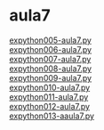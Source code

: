 # aula7 
<a href='https://gabrielryanft.github.io/learning/cursoemvideo/python/exerciciospython/aula7/expython005-aula7.py' target='_blank' rel='next'>expython005-aula7.py</a><br/>
<a href='https://gabrielryanft.github.io/learning/cursoemvideo/python/exerciciospython/aula7/expython006-aula7.py' target='_blank' rel='next'>expython006-aula7.py</a><br/>
<a href='https://gabrielryanft.github.io/learning/cursoemvideo/python/exerciciospython/aula7/expython007-aula7.py' target='_blank' rel='next'>expython007-aula7.py</a><br/>
<a href='https://gabrielryanft.github.io/learning/cursoemvideo/python/exerciciospython/aula7/expython008-aula7.py' target='_blank' rel='next'>expython008-aula7.py</a><br/>
<a href='https://gabrielryanft.github.io/learning/cursoemvideo/python/exerciciospython/aula7/expython009-aula7.py' target='_blank' rel='next'>expython009-aula7.py</a><br/>
<a href='https://gabrielryanft.github.io/learning/cursoemvideo/python/exerciciospython/aula7/expython010-aula7.py' target='_blank' rel='next'>expython010-aula7.py</a><br/>
<a href='https://gabrielryanft.github.io/learning/cursoemvideo/python/exerciciospython/aula7/expython011-aula7.py' target='_blank' rel='next'>expython011-aula7.py</a><br/>
<a href='https://gabrielryanft.github.io/learning/cursoemvideo/python/exerciciospython/aula7/expython012-aula7.py' target='_blank' rel='next'>expython012-aula7.py</a><br/>
<a href='https://gabrielryanft.github.io/learning/cursoemvideo/python/exerciciospython/aula7/expython013-aaula7.py' target='_blank' rel='next'>expython013-aaula7.py</a><br/>

